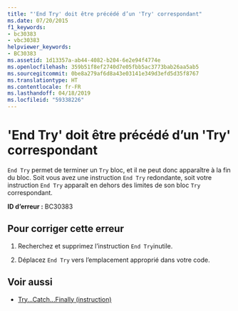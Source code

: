 ```yaml
---
title: "'End Try' doit être précédé d’un 'Try' correspondant"
ms.date: 07/20/2015
f1_keywords:
- bc30383
- vbc30383
helpviewer_keywords:
- BC30383
ms.assetid: 1d13357a-ab44-4082-b204-6e2e94f4774e
ms.openlocfilehash: 359b51f8ef2740d7e05fbb5ac3773bab26aa5ab5
ms.sourcegitcommit: 0be8a279af6d8a43e03141e349d3efd5d35f8767
ms.translationtype: HT
ms.contentlocale: fr-FR
ms.lasthandoff: 04/18/2019
ms.locfileid: "59338226"
---
```

# <a name="end-try-must-be-preceded-by-a-matching-try"></a>'End Try' doit être précédé d’un 'Try' correspondant
`End Try` permet de terminer un `Try` bloc, et il ne peut donc apparaître à la fin du bloc. Soit vous avez une instruction `End Try` redondante, soit votre instruction `End Try` apparaît en dehors des limites de son bloc `Try` correspondant.  
  
 **ID d’erreur :** BC30383  
  
## <a name="to-correct-this-error"></a>Pour corriger cette erreur  
  
1. Recherchez et supprimez l’instruction `End Try`inutile.  
  
2. Déplacez `End Try` vers l’emplacement approprié dans votre code.  
  
## <a name="see-also"></a>Voir aussi

- [Try...Catch...Finally (instruction)](../../visual-basic/language-reference/statements/try-catch-finally-statement.md)

